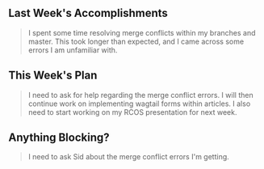 ## Last Week's Accomplishments

> I spent some time resolving merge conflicts within my branches and master. This took longer than expected, and I came across some errors I am unfamiliar with.

## This Week's Plan

> I need to ask for help regarding the merge conflict errors. I will then continue work on implementing wagtail forms within articles. I also need to start working on my RCOS presentation for next week.

## Anything Blocking?

> I need to ask Sid about the merge conflict errors I'm getting.
